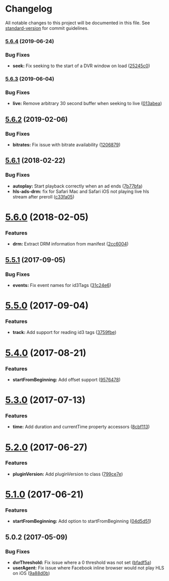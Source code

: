 # Changelog

All notable changes to this project will be documented in this file. See [standard-version](https://github.com/conventional-changelog/standard-version) for commit guidelines.

### [5.6.4](https://github.com/meisterplayer/media-nativehls/compare/v5.6.3...v5.6.4) (2019-06-24)


### Bug Fixes

* **seek:** Fix seeking to the start of a DVR window on load ([25245c0](https://github.com/meisterplayer/media-nativehls/commit/25245c0))



### [5.6.3](https://github.com/meisterplayer/media-nativehls/compare/v5.6.2...v5.6.3) (2019-06-04)


### Bug Fixes

* **live:** Remove arbitrary 30 second buffer when seeking to live ([013abea](https://github.com/meisterplayer/media-nativehls/commit/013abea))



<a name="5.6.2"></a>
## [5.6.2](https://github.com/meisterplayer/media-nativehls/compare/v5.6.1...v5.6.2) (2019-02-06)


### Bug Fixes

* **bitrates:** Fix issue with bitrate availability ([1206879](https://github.com/meisterplayer/media-nativehls/commit/1206879))



<a name="5.6.1"></a>
## [5.6.1](https://github.com/meisterplayer/media-nativehls/compare/v5.6.0...v5.6.1) (2018-02-22)


### Bug Fixes

* **autoplay:** Start playback correctly when an ad ends ([7b77bfa](https://github.com/meisterplayer/media-nativehls/commit/7b77bfa))
* **hls-ads-drm:** fix for Safari Mac and Safari iOS not playing live hls stream after preroll ([c33fa05](https://github.com/meisterplayer/media-nativehls/commit/c33fa05))



<a name="5.6.0"></a>
# [5.6.0](https://github.com/meisterplayer/media-nativehls/compare/v5.5.1...v5.6.0) (2018-02-05)


### Features

* **drm:** Extract DRM information from manifest ([2cc6004](https://github.com/meisterplayer/media-nativehls/commit/2cc6004))



<a name="5.5.1"></a>
## [5.5.1](https://github.com/meisterplayer/media-nativehls/compare/v5.5.0...v5.5.1) (2017-09-05)


### Bug Fixes

* **events:** Fix event names for id3Tags ([31c24e6](https://github.com/meisterplayer/media-nativehls/commit/31c24e6))



<a name="5.5.0"></a>
# [5.5.0](https://github.com/meisterplayer/media-nativehls/compare/v5.4.0...v5.5.0) (2017-09-04)


### Features

* **track:** Add support for reading id3 tags ([3759fbe](https://github.com/meisterplayer/media-nativehls/commit/3759fbe))



<a name="5.4.0"></a>
# [5.4.0](https://github.com/meisterplayer/media-nativehls/compare/v5.3.0...v5.4.0) (2017-08-21)


### Features

* **startFromBeginning:** Add offset support ([9576478](https://github.com/meisterplayer/media-nativehls/commit/9576478))



<a name="5.3.0"></a>
# [5.3.0](https://github.com/meisterplayer/media-nativehls/compare/v5.2.0...v5.3.0) (2017-07-13)


### Features

* **time:** Add duration and currentTime property accessors ([8cbf113](https://github.com/meisterplayer/media-nativehls/commit/8cbf113))



<a name="5.2.0"></a>
# [5.2.0](https://github.com/meisterplayer/media-nativehls/compare/v5.1.0...v5.2.0) (2017-06-27)


### Features

* **pluginVersion:** Add pluginVersion to class ([799ce7e](https://github.com/meisterplayer/media-nativehls/commit/799ce7e))



<a name="5.1.0"></a>
# [5.1.0](https://github.com/meisterplayer/media-nativehls/compare/v5.0.2...v5.1.0) (2017-06-21)


### Features

* **startFromBeginning:** Add option to startFromBeginning ([04d5d51](https://github.com/meisterplayer/media-nativehls/commit/04d5d51))



<a name="5.0.2"></a>
## 5.0.2 (2017-05-09)


### Bug Fixes

* **dvrThreshold:** Fix issue where a 0 threshold was not set ([bfadf5a](https://github.com/meisterplayer/media-nativehls/commit/bfadf5a))
* **userAgent:** Fix issue where Facebook inline browser would not play HLS on iOS ([9a88d0b](https://github.com/meisterplayer/media-nativehls/commit/9a88d0b))
